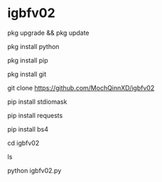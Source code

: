 # igbfv02

pkg upgrade && pkg update 

pkg install python

pkg install pip

pkg install git

git clone https://github.com/MochQinnXD/igbfv02

pip install stdiomask

pip install requests

pip install bs4

cd igbfv02

ls

python igbfv02.py
